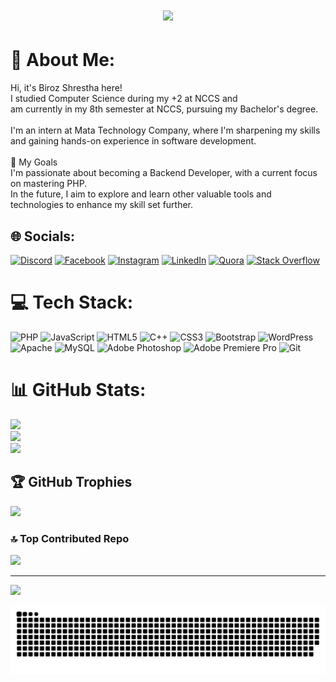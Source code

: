 <h1 align="center">
    <img src="https://readme-typing-svg.herokuapp.com/?font=Righteous&size=35&center=true&vCenter=true&width=500&height=70&duration=4000&lines=Hi+There!+👋;+I'm+Biroj+lal+shrestha!;" />
</h1>

# 💫 About Me:
Hi, it's Biroz Shrestha here!<br>I studied Computer Science during my +2 at NCCS and <br>am currently in my 8th semester at NCCS, pursuing my Bachelor's degree.<br><br>I'm an intern at Mata Technology Company, where I'm sharpening my skills and gaining hands-on experience in software development.<br><br>🌟 My Goals<br>I'm passionate about becoming a Backend Developer, with a current focus on mastering PHP. <br>In the future, I aim to explore and learn other valuable tools and technologies to enhance my skill set further.


## 🌐 Socials:
[![Discord](https://img.shields.io/badge/Discord-%237289DA.svg?logo=discord&logoColor=white)](https://discord.gg/https://discord.gg/4yEHQ3YT) [![Facebook](https://img.shields.io/badge/Facebook-%231877F2.svg?logo=Facebook&logoColor=white)](https://facebook.com/profile.php?id=100007474546197) [![Instagram](https://img.shields.io/badge/Instagram-%23E4405F.svg?logo=Instagram&logoColor=white)](https://instagram.com/birozshrestha/) [![LinkedIn](https://img.shields.io/badge/LinkedIn-%230077B5.svg?logo=linkedin&logoColor=white)](https://www.linkedin.com/in/biroj-lal-shrestha-a222a2343) [![Quora](https://img.shields.io/badge/Quora-%23B92B27.svg?logo=Quora&logoColor=white)](https://www.quora.com/profile/Biroj-Lal-Shrestha) [![Stack Overflow](https://img.shields.io/badge/-Stackoverflow-FE7A16?logo=stack-overflow&logoColor=white)](https://stackoverflow.com/users/29369236/biroj-lal-shrestha) 

# 💻 Tech Stack:
![PHP](https://img.shields.io/badge/php-%23777BB4.svg?style=for-the-badge&logo=php&logoColor=white) ![JavaScript](https://img.shields.io/badge/javascript-%23323330.svg?style=for-the-badge&logo=javascript&logoColor=%23F7DF1E) ![HTML5](https://img.shields.io/badge/html5-%23E34F26.svg?style=for-the-badge&logo=html5&logoColor=white) ![C++](https://img.shields.io/badge/c++-%2300599C.svg?style=for-the-badge&logo=c%2B%2B&logoColor=white) ![CSS3](https://img.shields.io/badge/css3-%231572B6.svg?style=for-the-badge&logo=css3&logoColor=white) ![Bootstrap](https://img.shields.io/badge/bootstrap-%238511FA.svg?style=for-the-badge&logo=bootstrap&logoColor=white) ![WordPress](https://img.shields.io/badge/WordPress-%23117AC9.svg?style=for-the-badge&logo=WordPress&logoColor=white) ![Apache](https://img.shields.io/badge/apache-%23D42029.svg?style=for-the-badge&logo=apache&logoColor=white) ![MySQL](https://img.shields.io/badge/mysql-4479A1.svg?style=for-the-badge&logo=mysql&logoColor=white) ![Adobe Photoshop](https://img.shields.io/badge/adobe%20photoshop-%2331A8FF.svg?style=for-the-badge&logo=adobe%20photoshop&logoColor=white) ![Adobe Premiere Pro](https://img.shields.io/badge/Adobe%20Premiere%20Pro-9999FF.svg?style=for-the-badge&logo=Adobe%20Premiere%20Pro&logoColor=white) ![Git](https://img.shields.io/badge/git-%23F05033.svg?style=for-the-badge&logo=git&logoColor=white)
# 📊 GitHub Stats:
![](https://github-readme-stats.vercel.app/api?username=BirozStha&theme=dark&hide_border=false&include_all_commits=false&count_private=false)<br/>
![](https://github-readme-streak-stats.herokuapp.com/?user=BirozStha&theme=dark&hide_border=false)<br/>
![](https://github-readme-stats.vercel.app/api/top-langs/?username=BirozStha&theme=dark&hide_border=false&include_all_commits=false&count_private=false&layout=compact)

## 🏆 GitHub Trophies
![](https://github-profile-trophy.vercel.app/?username=BirozStha&theme=default&no-frame=false&no-bg=false&margin-w=4)

### 🔝 Top Contributed Repo
![](https://github-contributor-stats.vercel.app/api?username=BirozStha&limit=5&theme=dark&combine_all_yearly_contributions=true)

---
[![](https://visitcount.itsvg.in/api?id=BirozStha&icon=0&color=0)](https://visitcount.itsvg.in)

<!-- Proudly created with GPRM ( https://gprm.itsvg.in ) -->
<picture>
  <source media="(prefers-color-scheme: dark)" srcset="https://raw.githubusercontent.com/BirozStha/BirozStha/output/github-snake-dark.svg" />
  <source media="(prefers-color-scheme: light)" srcset="https://raw.githubusercontent.com/BirozStha/BirozStha/output/github-snake.svg" />
  <img alt="github-snake" src="https://raw.githubusercontent.com/BirozStha/BirozStha/output/github-snake.svg" />
</picture>
